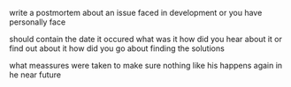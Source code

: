 write a postmortem about an issue faced in development or you have personally face


should contain the date it occured
what was it
how did you hear about it or find out about it
how did you go about finding the solutions

what meassures were taken to make sure nothing like his happens again in he near future
